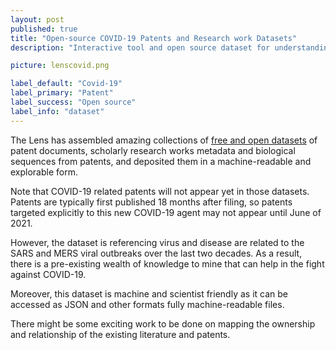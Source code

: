 ```yaml
---
layout: post
published: true
title: "Open-source COVID-19 Patents and Research work Datasets"
description: "Interactive tool and open source dataset for understanding the landscape of patent and research works in a human coronaviruses and COVID-19."

picture: lenscovid.png

label_default: "Covid-19"
label_primary: "Patent"
label_success: "Open source"
label_info: "dataset"
---
```

<!-- Main Container -->

The Lens has assembled amazing collections of [free and open datasets](https://about.lens.org/covid-19/) of patent documents, scholarly research works metadata and biological sequences from patents, and deposited them in a machine-readable and explorable form.

Note that COVID-19 related patents will not appear yet in those datasets. Patents are typically first published 18 months after filing, so patents targeted explicitly to this new COVID-19 agent may not appear until June of 2021.

However, the dataset is referencing virus and disease are related to the SARS and MERS viral outbreaks over the last two decades. As a result, there is a pre-existing wealth of knowledge to mine that can help in the fight against COVID-19.

Moreover, this dataset is machine and scientist friendly as it can be accessed as JSON and other formats fully machine-readable files.

There might be some exciting work to be done on mapping the ownership and relationship of the existing literature and patents.

<!--End Main Container -->
